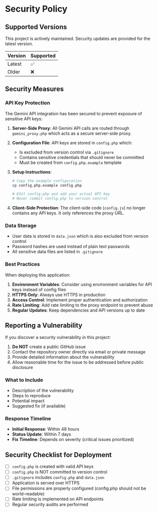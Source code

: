 # Security Policy

## Supported Versions

This project is actively maintained. Security updates are provided for the latest version.

| Version | Supported          |
| ------- | ------------------ |
| Latest  | :white_check_mark: |
| Older   | :x:                |

## Security Measures

### API Key Protection

The Gemini API integration has been secured to prevent exposure of sensitive API keys:

1. **Server-Side Proxy**: All Gemini API calls are routed through `gemini_proxy.php` which acts as a secure server-side proxy.

2. **Configuration File**: API keys are stored in `config.php` which:
   - Is excluded from version control via `.gitignore`
   - Contains sensitive credentials that should never be committed
   - Must be created from `config.php.example` template

3. **Setup Instructions**:
   ```bash
   # Copy the example configuration
   cp config.php.example config.php
   
   # Edit config.php and add your actual API key
   # Never commit config.php to version control
   ```

4. **Client-Side Protection**: The client-side code (`config.js`) no longer contains any API keys. It only references the proxy URL.

### Data Storage

- User data is stored in `data.json` which is also excluded from version control
- Password hashes are used instead of plain text passwords
- All sensitive data files are listed in `.gitignore`

### Best Practices

When deploying this application:

1. **Environment Variables**: Consider using environment variables for API keys instead of config files
2. **HTTPS Only**: Always use HTTPS in production
3. **Access Control**: Implement proper authentication and authorization
4. **Rate Limiting**: Add rate limiting to the proxy endpoint to prevent abuse
5. **Regular Updates**: Keep dependencies and API versions up to date

## Reporting a Vulnerability

If you discover a security vulnerability in this project:

1. **Do NOT** create a public GitHub issue
2. Contact the repository owner directly via email or private message
3. Provide detailed information about the vulnerability
4. Allow reasonable time for the issue to be addressed before public disclosure

### What to Include

- Description of the vulnerability
- Steps to reproduce
- Potential impact
- Suggested fix (if available)

### Response Timeline

- **Initial Response**: Within 48 hours
- **Status Update**: Within 7 days
- **Fix Timeline**: Depends on severity (critical issues prioritized)

## Security Checklist for Deployment

- [ ] `config.php` is created with valid API keys
- [ ] `config.php` is NOT committed to version control
- [ ] `.gitignore` includes `config.php` and `data.json`
- [ ] Application is served over HTTPS
- [ ] File permissions are properly configured (config.php should not be world-readable)
- [ ] Rate limiting is implemented on API endpoints
- [ ] Regular security audits are performed
